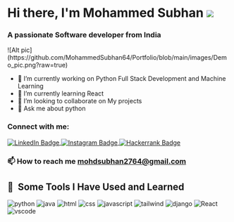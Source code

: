 <h1 align="left">Hi there, I'm Mohammed Subhan <img src="https://media.giphy.com/media/hvRJCLFzcasrR4ia7z/giphy.gif" width="30px"/> </h1>
<!-- <h3>I am a Full Stack Developer <img src="https://media.giphy.com/media/WUlplcMpOCEmTGBtBW/giphy.gif" width="30"> from India.</h3> -->

 <h3 align="left" >A passionate Software developer from India</h3> 
<!-- <img align="center" alt="Coding" width="250" src="https://camo.githubusercontent.com/cae12fddd9d6982901d82580bdf321d81fb299141098ca1c2d4891870827bf17/68747470733a2f2f6d69726f2e6d656469756d2e636f6d2f6d61782f313336302f302a37513379765349765f7430696f4a2d5a2e676966" /> -->
<!-- <img src="https://camo.githubusercontent.com/190338430fb2eca4d172a1987205c5e073b2de72db46cb4ed12cf1c2fa32041a/68747470733a2f2f6d656469612e67697068792e636f6d2f6d656469612f645765734263544c61766b5a754733354d492f67697068792e676966" alt="coding" width="250"/> -->
<!-- <img scr="https://github.com/MohammedSubhan64/Portfolio/blob/main/images/Demo_pic.png" alt="mypic" width="300" /> -->
![Alt pic](https://github.com/MohammedSubhan64/Portfolio/blob/main/images/Demo_pic.png?raw=true)
<!-- <div>
     <img src="https://media.giphy.com/media/dWesBcTLavkZuG35MI/giphy.gif" width="600" height="300"/>
</div> -->

- 🔭 I’m currently working on Python Full Stack Development and Machine Learning
- 🌱 I’m currently learning React
- 👯 I’m looking to collaborate on My projects
- 💬 Ask me about python
<h3 align="left">Connect with me:</h3>
<p align="left">
<a href="https://linkedin.com/in/mohdsubhan64" target="blank">
   <img align="center"  src="https://img.shields.io/badge/LinkedIn-blue?style=for-the-badge&logo=linkedin&logoColor=white" alt="LinkedIn Badge"/>
</a>
   
<a href="https://instagram.com/mohd.subhan64" target="blank">
   <img align="center" <img src="https://img.shields.io/badge/Instagram-orange?style=for-the-badge&logo=Instagram&logoColor=white" alt="Instagram Badge"/>
</a>
   
<a href="https://www.hackerrank.com/mohammedsubhan64" target="blank">
 <img align="center" <img src="https://img.shields.io/badge/Hackerrank-green?style=for-the-badge&logo=Hackerrank&logoColor=white" alt="Hackerrank Badge"/>
</a>
</p>

<h3 align="left">📫 How to reach me <a href = "mailto: mohdsubhan2764@gmail.com" >mohdsubhan2764@gmail.com</a></h3>
<h2> 🚀 &nbsp;Some Tools I Have Used and Learned</h2>
<p align="left">
<img src="https://cdn.jsdelivr.net/gh/devicons/devicon/icons/python/python-original.svg" alt="python" width="45" height="45"/>
<img src="https://cdn.jsdelivr.net/gh/devicons/devicon/icons/java/java-original.svg" alt="java" width="45" height="45"/>
<img src="https://cdn.jsdelivr.net/gh/devicons/devicon/icons/html5/html5-original.svg" alt="html" width="45" height="45"/>
<img src="https://cdn.jsdelivr.net/gh/devicons/devicon/icons/css3/css3-original.svg" alt="css" width="45" height="45"/>
<img src="https://cdn.jsdelivr.net/gh/devicons/devicon/icons/javascript/javascript-original.svg" alt="javascript" width="45" height="45"/>
<img src="https://www.vectorlogo.zone/logos/tailwindcss/tailwindcss-icon.svg" alt="tailwind" width="45" height="45"/>
<img src="https://cdn.worldvectorlogo.com/logos/django.svg" alt="django" width="45" height="45" /> 
<img src="https://cdn.jsdelivr.net/gh/devicons/devicon/icons/react/react-original.svg" alt="React" width="45" height="45"/>
<img src="https://cdn.jsdelivr.net/gh/devicons/devicon/icons/vscode/vscode-original.svg" alt="vscode" width="45" height="45"/>
</p>
<!-- <img src="https://developers.giphy.com/branch/master/static/api-512d36c09662682717108a38bbb5c57d.gif"  /> -->
